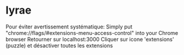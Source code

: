 
# lyrae

Pour éviter avertissement systématique:
Simply put "chrome://flags/#extensions-menu-access-control" into your Chrome browser
Retourner sur localhost:3000
Cliquer sur icone 'extensions' (puzzle) et désactiver toutes les extensions
